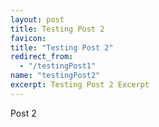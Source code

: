 ```yaml
---
layout: post
title: Testing Post 2
favicon: 
title: "Testing Post 2"
redirect_from: 
  - "/testingPost1"
name: "testingPost2"
excerpt: Testing Post 2 Excerpt
---
```


Post 2
